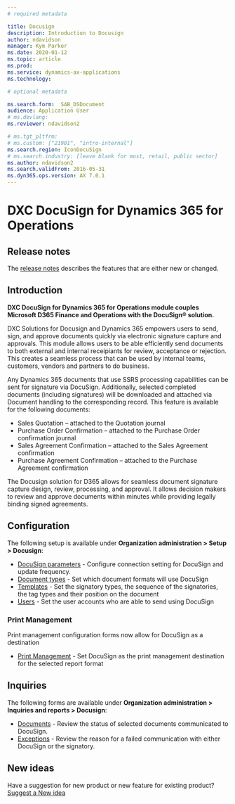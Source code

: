 ```yaml
---
# required metadata

title: Docusign
description: Introduction to Docusign
author: ndavidson
manager: Kym Parker
ms.date: 2020-01-12
ms.topic: article
ms.prod: 
ms.service: dynamics-ax-applications
ms.technology: 

# optional metadata

ms.search.form:  SAB_DSDocument
audience: Application User
# ms.devlang: 
ms.reviewer: ndavidson2

# ms.tgt_pltfrm: 
# ms.custom: ["21901", "intro-internal"]
ms.search.region: IconDocuSign
# ms.search.industry: [leave blank for most, retail, public sector]
ms.author: ndavidson2
ms.search.validFrom: 2016-05-31
ms.dyn365.ops.version: AX 7.0.1
---
```

# DXC DocuSign for Dynamics 365 for Operations

## Release notes
The [release notes](Release-notes.md) describes the features that are either new or changed. 

## Introduction

**DXC DocuSign for Dynamics 365 for Operations module couples Microsoft D365 Finance and Operations with the DocuSign® solution.**

DXC Solutions for Docusign and Dynamics 365 empowers users to send, sign, and approve documents quickly via electronic signature capture and approvals. This module allows users to be able efficiently send documents to both external and internal receipiants for review, acceptance or rejection. This creates a seamless process that can be used by internal teams, customers, vendors and partners to do business.

Any Dynamics 365 documents that use SSRS processing capabilities can be sent for signature via DocuSign. Additionally, selected completed documents (including signatures) will be downloaded and attached via Document handling to the corresponding record. This feature is available for the following documents: 

- Sales Quotation – attached to the Quotation journal
- Purchase Order Confirmation – attached to the Purchase Order confirmation journal
- Sales Agreement Confirmation – attached to the Sales Agreement confirmation
- Purchase Agreement Confirmation – attached to the Purchase Agreement confirmation

The Docusign solution for D365 allows for seamless document signature capture design, review, processing, and approval. It allows decision makers to review and approve documents within minutes while providing legally binding signed agreements.  

## Configuration

The following setup is available under **Organization administration > Setup > Docusign**:
- [DocuSign parameters](SETUP/Parameters.md) - Configure connection setting for DocuSign and update frequency.
- [Document types](SETUP/Document-type.md) - Set which document formats will use DocuSign
- [Templates](SETUP/Template.md) - Set the signatory types, the sequence of the signatories, the tag types and their position on the document 
- [Users](SETUP/Users.md) - Set the user accounts who are able to send using DocuSign

### Print Management

Print management configuration forms now allow for DocuSign as a destination
- [Print Management](SETUP/Print-Management.md) - Set DocuSign as the print management destination for the selected report format

## Inquiries

The following forms are available under **Organization administration > Inquiries and reports > Docusign**:
- [Documents](INQUIRIES/Documents.md) - Review the status of selected documents communicated to DocuSign.
- [Exceptions](INQUIRIES/Exception.md) - Review the reason for a failed communication with either DocuSign or the signatory.

## New ideas
Have a suggestion for new product or new feature for existing product? [Suggest a New idea](https://forms.office.com/r/U9twpSt3in)
